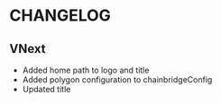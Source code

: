 # CHANGELOG

## VNext

- Added home path to logo and title
- Added polygon configuration to chainbridgeConfig
- Updated title
